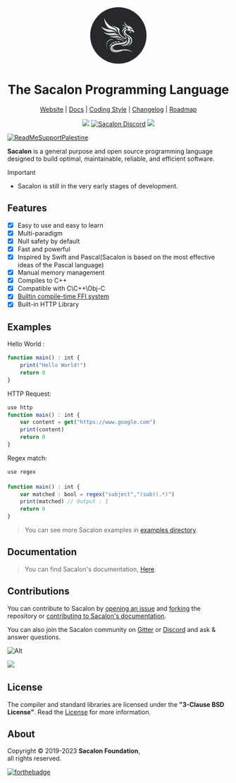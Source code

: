 <div align="center">
  <img style="text-align:center;border-radius:50%;" src="logo.jpeg" height="128px" width="128px">

  # The Sacalon Programming Language

  [Website](https://sacalon.github.io) |
  [Docs](https://sacalon.github.io/docs/latest) |
  [Coding Style](https://sacalon.github.io/style.html) |
  [Changelog](docs/src/CHANGELOG.md) |
  [Roadmap](docs/src/ROADMAP.md)
  
  [![](https://img.shields.io/github/v/tag/sacalon-lang/sacalon)](https://github.com/sacalon-lang/sacalon/releases)
  [![Sacalon Discord](https://img.shields.io/discord/932745959190978683?color=blue&label=Discord&logo=discord&logoColor=green)](https://discord.gg/rg4T2zBmyv)
  [![](https://img.shields.io/gitter/room/sacalon-lang/sacalon?logo=gitter)](https://gitter.im/sacalon/community)
  

</div>

[![ReadMeSupportPalestine](https://raw.githubusercontent.com/Safouene1/support-palestine-banner/master/banner-project.svg)](https://github.com/Safouene1/support-palestine-banner)

**Sacalon** is a general purpose and open source programming language designed to build optimal, maintainable, reliable, and efficient software.

> [!IMPORTANT]  
> - Sacalon is still in the very early stages of development.

## Features

- [x] Easy to use and easy to learn
- [x] Multi-paradigm
- [x] Null safety by default
- [x] Fast and powerful
- [x] Inspired by Swift and Pascal(Sacalon is based on the most effective ideas of the Pascal language)
- [x] Manual memory management
- [x] Compiles to C++
- [x] Compatible with C\C++\Obj-C
- [x] [Builtin compile-time FFI system](https://sacalon-lang.github.io/docs/latest/lang/14_interfacing_with_cpp.html)
- [x] Built-in HTTP Library

## Examples

Hello World :

```typescript
function main() : int {
    print("Hello World!")
    return 0
}
```

HTTP Request:

```typescript
use http
function main() : int {
    var content = get("https://www.google.com")
    print(content)
    return 0
}
```

Regex match:

```typescript
use regex

function main() : int {
    var matched : bool = regex("subject","(sub)(.*)")
    print(matched) // Output : 1
    return 0
}
```

> You can see more Sacalon examples in [examples directory](https://github.com/sacalon-lang/sacalon/tree/main/examples).

## Documentation

> You can find Sacalon's documentation, [Here](https://sacalon-lang.github.io/docs/latest).

## Contributions

You can contribute to Sacalon by [opening an issue](https://github.com/sacalon-lang/sacalon/issues/new/choose) and [forking](https://github.com/sacalon-lang/sacalon/fork) the repository or [contributing to Sacalon's documentation](https://github.com/sacalon-lang/sacalon/tree/main/docs).

You can also join the Sacalon community on [Gitter](https://gitter.im/sacalon/community) or [Discord](https://discord.gg/rg4T2zBmyv) and ask & answer questions.

![Alt](https://repobeats.axiom.co/api/embed/f35044c25fa7a09ff17ef5abd0ffda29de68e142.svg "Repobeats analytics image")

<a href="https://github.com/sacalon-lang/sacalon/graphs/contributors">
  <img src="https://contrib.rocks/image?repo=sacalon-lang/sacalon" />
</a>

<!-- [![graph](https://contrib.rocks/image?repo=sacalon-lang/sacalon)](https://github.com/sacalon-lang/sacalon/graphs/contributors) -->

## License
The compiler and standard libraries are licensed under the **"3-Clause BSD License"**. Read the [License](https://github.com/sacalon-lang/sacalon/blob/main/LICENSE) for more information.

## About

Copyright © 2019-2023 **Sacalon Foundation**, \
all rights reserved.

[![forthebadge](https://forthebadge.com/images/badges/built-with-love.svg)](https://forthebadge.com)
